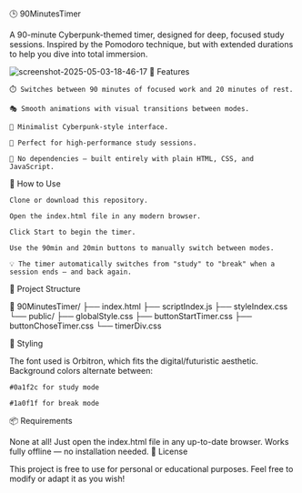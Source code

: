 🕒 90MinutesTimer

A 90-minute Cyberpunk-themed timer, designed for deep, focused study sessions.
Inspired by the Pomodoro technique, but with extended durations to help you dive into total immersion.

![screenshot-2025-05-03-18-46-17](https://github.com/user-attachments/assets/8f966ec1-33a2-4d49-a7fb-e02669c95379)
🚀 Features

    ⏱️ Switches between 90 minutes of focused work and 20 minutes of rest.

    🎭 Smooth animations with visual transitions between modes.

    🎨 Minimalist Cyberpunk-style interface.

    🧠 Perfect for high-performance study sessions.

    🧩 No dependencies — built entirely with plain HTML, CSS, and JavaScript.

🧰 How to Use

    Clone or download this repository.

    Open the index.html file in any modern browser.

    Click Start to begin the timer.

    Use the 90min and 20min buttons to manually switch between modes.

    💡 The timer automatically switches from "study" to "break" when a session ends — and back again.

📁 Project Structure

📁 90MinutesTimer/
├── index.html
├── scriptIndex.js
├── styleIndex.css
└── public/
├── globalStyle.css
├── buttonStartTimer.css
├── buttonChoseTimer.css
└── timerDiv.css

🎨 Styling

The font used is Orbitron, which fits the digital/futuristic aesthetic.
Background colors alternate between:

    #0a1f2c for study mode

    #1a0f1f for break mode

📦 Requirements

None at all! Just open the index.html file in any up-to-date browser.
Works fully offline — no installation needed.
📄 License

This project is free to use for personal or educational purposes.
Feel free to modify or adapt it as you wish!
